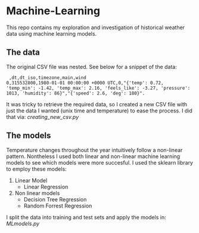 # Machine-Learning

This repo contains my exploration and investigation of historical weather data using machine learning models.

## The data 
The original CSV file was nested. See below for a snippet of the data:
```
 ,dt,dt_iso,timezone,main,wind
0,315532800,1980-01-01 00:00:00 +0000 UTC,0,"{'temp': 0.72, 'temp_min': -1.42, 'temp_max': 2.16, 'feels_like': -3.27, 'pressure': 1013, 'humidity': 86}","{'speed': 2.6, 'deg': 180}".
```
It was tricky to retrieve the required data, so I created a new CSV file with just the data I wanted (unix time and temperature) to ease the process. I did that via:  *creating_new_csv.py*

## The models

Temperature changes throughout the year intuitively follow a non-linear pattern. Nontheless I used both linear and non-linear machine learning models to see which models were more succesful. I used the sklearn library to employ these models: 

1. Linear Model
   - Linear Regression
2. Non linear models
   - Decision Tree Regression
   - Random Forrest Regression

I split the data into training and test sets and apply the models in: *MLmodels.py*
